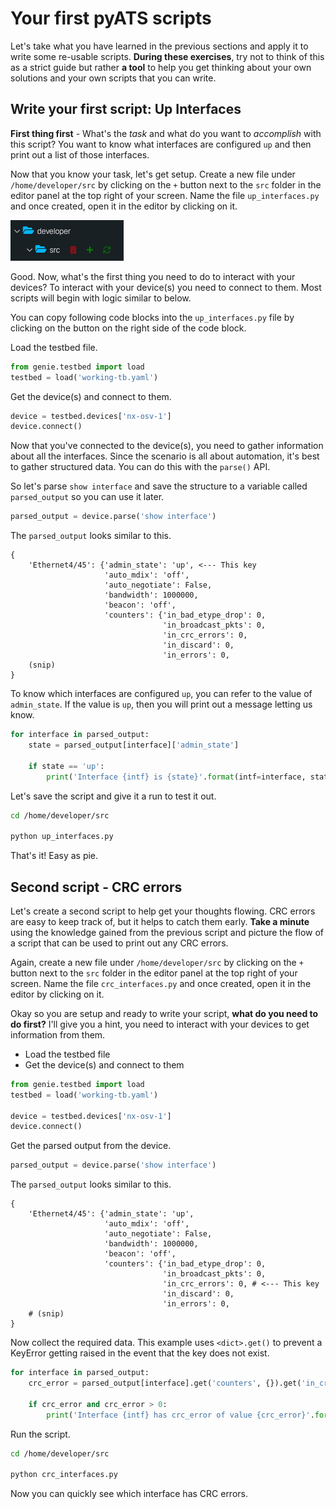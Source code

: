 # Your first pyATS scripts

Let's take what you have learned in the previous sections and apply it to write some re-usable scripts. **During these exercises**, try not to think of this as a strict guide but rather **a tool** to help you get thinking about your own solutions and your own scripts that you can write.

## Write your first script: Up Interfaces

**First thing first** - What's the *task* and what do you want to *accomplish* with this script? You want to know what interfaces are configured `up` and then print out a list of those interfaces.

Now that you know your task, let's get setup. Create a new file under `/home/developer/src` by clicking on the `+` button next to the `src` folder in the editor panel at the top right of your screen. Name the file `up_interfaces.py` and once created, open it in the editor by clicking on it.

![refresh](images/new_file.png)

Good. Now, what's the first thing you need to do to interact with your devices? To interact with your device(s) you need to connect to them. Most scripts will begin with logic similar to below.

You can copy following code blocks into the `up_interfaces.py` file by clicking on the button on the right side of the code block.

Load the testbed file.

```python
from genie.testbed import load
testbed = load('working-tb.yaml')
   ```

Get the device(s) and connect to them.

```python
device = testbed.devices['nx-osv-1']
device.connect()
```

Now that you've connected to the device(s), you need to gather information about all the interfaces. Since the scenario is all about automation, it's best to gather structured data. You can do this with the `parse()` API.

So let's parse `show interface` and save the structure to a variable called `parsed_output` so you can use it later.

```python
parsed_output = device.parse('show interface')
```

The `parsed_output` looks similar to this.

```
{
    'Ethernet4/45': {'admin_state': 'up', <--- This key
                     'auto_mdix': 'off',
                     'auto_negotiate': False,
                     'bandwidth': 1000000,
                     'beacon': 'off',
                     'counters': {'in_bad_etype_drop': 0,
                                  'in_broadcast_pkts': 0,
                                  'in_crc_errors': 0,
                                  'in_discard': 0,
                                  'in_errors': 0,
    (snip)
}
```

To know which interfaces are configured `up`, you can refer to the value of `admin_state`. If the value is `up`, then you will print out a message letting us know.

```python
for interface in parsed_output:
    state = parsed_output[interface]['admin_state']

    if state == 'up':
        print('Interface {intf} is {state}'.format(intf=interface, state=state))
```

Let's save the script and give it a run to test it out.

```bash
cd /home/developer/src

python up_interfaces.py
```

That's it! Easy as pie.

## Second script - CRC errors

Let's create a second script to help get your thoughts flowing. CRC errors are easy to keep track of, but it helps to catch them early. **Take a minute** using the knowledge gained from the previous script and picture the flow of a script that can be used to print out any CRC errors.

Again, create a new file under `/home/developer/src` by clicking on the `+` button next to the `src` folder in the editor panel at the top right of your screen. Name the file `crc_interfaces.py` and once created, open it in the editor by clicking on it.

Okay so you are setup and ready to write your script, **what do you need to do first?** I'll give you a hint, you need to interact with your devices to get information from them.

* Load the testbed file
* Get the device(s) and connect to them

```python
from genie.testbed import load
testbed = load('working-tb.yaml')

device = testbed.devices['nx-osv-1']
device.connect()

```

Get the parsed output from the device.

```python
parsed_output = device.parse('show interface')

```

The `parsed_output` looks similar to this.

```
{
    'Ethernet4/45': {'admin_state': 'up',
                     'auto_mdix': 'off',
                     'auto_negotiate': False,
                     'bandwidth': 1000000,
                     'beacon': 'off',
                     'counters': {'in_bad_etype_drop': 0,
                                  'in_broadcast_pkts': 0,
                                  'in_crc_errors': 0, # <--- This key
                                  'in_discard': 0,
                                  'in_errors': 0,
    # (snip)
}
```

Now collect the required data. This example uses `<dict>.get()` to prevent a KeyError getting raised in the event that the key does not exist.

```python
for interface in parsed_output:
    crc_error = parsed_output[interface].get('counters', {}).get('in_crc_errors')

    if crc_error and crc_error > 0:
        print('Interface {intf} has crc_error of value {crc_error}'.format(intf=interface, crc_error=crc_error))

```

Run the script.

```bash
cd /home/developer/src

python crc_interfaces.py
```

Now you can quickly see which interface has CRC errors.
